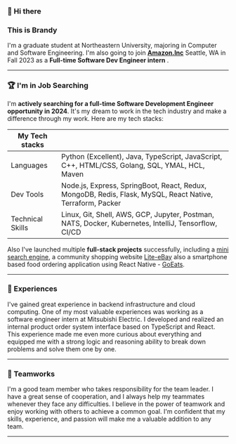 
### 👋 Hi there
### This is Brandy

<!-- I'm a graduate student at Northeastern University, majoring in Computer and Software Engineering. Currently, I'm working as a **Software Engineer Intern** at **[1Thing.Org](https://www.1thing.org/)** Sunnyvale, CA, a non-profit anti-Asian-hate organization. And I'm also going to join **[Amazon.Inc](https://www.aboutamazon.com/)** Seattle, WA in Fall 2023 as a **Full-time Software Dev Engineer intern** .  -->
I'm a graduate student at Northeastern University, majoring in Computer and Software Engineering. I'm also going to join **[Amazon.Inc](https://www.aboutamazon.com/)** Seattle, WA in Fall 2023 as a **Full-time Software Dev Engineer intern** . 


----------------------
### 🏆 I'm in Job Searching

I'm **actively searching for a full-time Software Development Engineer opportunity in 2024**. It's my dream to work in the tech industry and make a difference through my work. 
Here are my tech stacks:

<!-- I've gained a lot of skills and experience throughout my academic and professional journey. I am proficient in several languages and frameworks including JavaScript, Java, TypeScript, Python, HTML, CSS, Node.js, React, Angular, SQL, Express, Bootstrap, Shell Scripting, Terraform and have experience with database like MongoDB, MySQL, SQL Server, MS SQL. I am also have experience working in AWS.  -->

| My Tech stacks         |  |
|----------------------|--------------------------------------------------------|
| Languages            | Python (Excellent), Java, TypeScript, JavaScript, C++, HTML/CSS, Golang, SQL, YMAL, HCL, Maven                        |
| Dev Tools                | Node.js, Express, SpringBoot, React, Redux, MongoDB, Redis, Flask, MySQL, React Native, Terraform, Packer                        |
| Technical Skills | Linux, Git, Shell, AWS, GCP, Jupyter, Postman, NATS, Docker, Kubernetes, IntelliJ, Tensorflow, CI/CD                  |

Also I've launched multiple **full-stack projects** successfully, including a [mini search engine](https://github.com/Hao6666666/mini_msearch), a community shopping website [Lite-eBay](https://github.com/Hao6666666/Lite_eBay) also a smartphone based food ordering application using React Native - [GoEats](https://github.com/Hao6666666/GoEats).

----------------------
### 🔰 Experiences

I've gained great experience in backend infrastructure and cloud computing. One of my most valuable experiences was working as a software engineer intern at Mitsubishi Electric. I developed and realized an internal product order system interface based on TypeScript and React. This experience made me even more curious about everything and equipped me with a strong logic and reasoning ability to break down problems and solve them one by one.

----------------------
### 🫡 Teamworks

I'm a good team member who takes responsibility for the team leader. I have a great sense of cooperation, and I always help my teammates whenever they face any difficulties. I believe in the power of teamwork and enjoy working with others to achieve a common goal. I'm confident that my skills, experience, and passion will make me a valuable addition to any team.

----------------------

